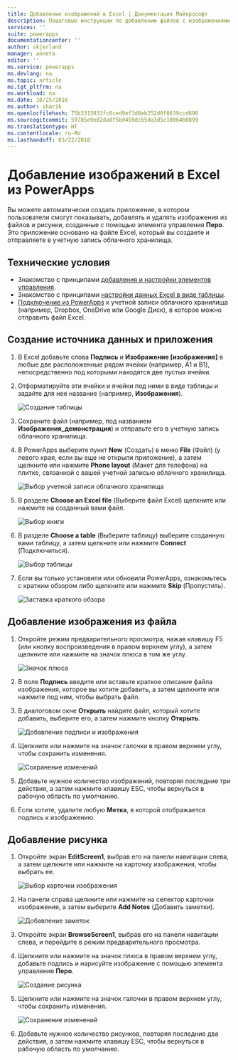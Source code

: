 ```yaml
---
title: Добавление изображений в Excel | Документация Майкрософт
description: Пошаговые инструкции по добавлению файлов с изображениями и рисунками от руки в Excel в облачной службе
services: ''
suite: powerapps
documentationcenter: ''
author: skjerland
manager: anneta
editor: ''
ms.service: powerapps
ms.devlang: na
ms.topic: article
ms.tgt_pltfrm: na
ms.workload: na
ms.date: 10/25/2016
ms.author: sharik
ms.openlocfilehash: 75b3315833fc6ced9ef3d8eb252d0f8639ccd696
ms.sourcegitcommit: 59785e9e82da8f5bd459dcb5da3d5c18064b0899
ms.translationtype: HT
ms.contentlocale: ru-RU
ms.lasthandoff: 03/22/2018
---
```

# <a name="add-images-to-excel-from-powerapps"></a>Добавление изображений в Excel из PowerApps
Вы можете автоматически создать приложение, в котором пользователи смогут показывать, добавлять и удалять изображения из файлов и рисунки, созданные с помощью элемента управления **Перо**. Это приложение основано на файле Excel, который вы создаете и отправляете в учетную запись облачного хранилища.

## <a name="prerequisites"></a>Технические условия

* Знакомство с принципами [добавления и настройки элементов управления](add-configure-controls.md).
* Знакомство с принципами [настройки данных Excel в виде таблицы](https://support.office.com/article/Format-an-Excel-table-6789619F-C889-495C-99C2-2F971C0E2370?ui=en-US&rs=en-US&ad=US).
* [Подключение из PowerApps](add-data-connection.md) к учетной записи облачного хранилища (например, Dropbox, OneDrive или Google Диск), в которое можно отправить файл Excel.

## <a name="create-the-data-source-and-the-app"></a>Создание источника данных и приложения
1. В Excel добавьте слова **Подпись** и **Изображение [изображение]** в любые две расположенные рядом ячейки (например, A1 и B1), непосредственно под которыми находятся две пустых ячейки.
2. Отформатируйте эти ячейки и ячейки под ними в виде таблицы и задайте для нее название (например, **Изображения**).
   
    ![Создание таблицы](./media/add-images-to-excel/create-table.png)
3. Сохраните файл (например, под названием **Изображения_демонстрация**) и отправьте его в учетную запись облачного хранилища.
4. В PowerApps выберите пункт **New** (Создать) в меню **File** (Файл) (у левого края, если вы еще не открыли приложение), а затем щелкните или нажмите **Phone layout** (Макет для телефона) на плитке, связанной с вашей учетной записью облачного хранилища.
   
    ![Выбор учетной записи облачного хранилища](./media/add-images-to-excel/select-account.png)
5. В разделе **Choose an Excel file** (Выберите файл Excel) щелкните или нажмите на созданный вами файл.
   
    ![Выбор книги](./media/add-images-to-excel/select-workbook.png)
6. В разделе **Choose a table** (Выберите таблицу) выберите созданную вами таблицу, а затем щелкните или нажмите **Connect** (Подключиться).
   
    ![Выбор таблицы](./media/add-images-to-excel/select-table.png)
7. Если вы только установили или обновили PowerApps, ознакомьтесь с кратким обзором либо щелкните или нажмите **Skip** (Пропустить).
   
    ![Заставка краткого обзора](./media/add-images-to-excel/quick-tour.png)

## <a name="add-an-image-from-a-file"></a>Добавление изображения из файла
1. Откройте режим предварительного просмотра, нажав клавишу F5 (или кнопку воспроизведения в правом верхнем углу), а затем щелкните или нажмите на значок плюса в том же углу.
   
    ![Значок плюса](./media/add-images-to-excel/plus-icon.png)
2. В поле **Подпись** введите или вставьте краткое описание файла изображения, которое вы хотите добавить, а затем щелкните или нажмите под ним, чтобы выбрать файл.
3. В диалоговом окне **Открыть** найдите файл, который хотите добавить, выберите его, а затем нажмите кнопку **Открыть**.
   
    ![Добавление подписи и изображения](./media/add-images-to-excel/add-image.png)
4. Щелкните или нажмите на значок галочки в правом верхнем углу, чтобы сохранить изменения.
   
    ![Сохранение изменений](./media/add-images-to-excel/checkmark-icon.png)
5. Добавьте нужное количество изображений, повторяя последние три действия, а затем нажмите клавишу ESC, чтобы вернуться в рабочую область по умолчанию.
6. Если хотите, удалите любую **Метка**, в которой отображается подпись к изображению.

## <a name="add-a-drawing"></a>Добавление рисунка
1. Откройте экран **EditScreen1**, выбрав его на панели навигации слева, а затем щелкните или нажмите на карточку изображения, чтобы выбрать ее.
   
    ![Выбор карточки изображения](./media/add-images-to-excel/select-card.png)
2. На панели справа щелкните или нажмите на селектор карточки изображения, а затем выберите **Add Notes** (Добавить заметки).
   
    ![Добавление заметок](./media/add-images-to-excel/add-notes.png)
3. Откройте экран **BrowseScreen1**, выбрав его на панели навигации слева, и перейдите в режим предварительного просмотра.
4. Щелкните или нажмите на значок плюса в правом верхнем углу, добавьте подпись и нарисуйте изображение с помощью элемента управления **Перо**.
   
    ![Создание рисунка](./media/add-images-to-excel/draw-picture.png)
5. Щелкните или нажмите на значок галочки в правом верхнем углу, чтобы сохранить изменения.
   
    ![Сохранение изменений](./media/add-images-to-excel/checkmark-icon.png)
6. Добавьте нужное количество рисунков, повторяя последние два действия, а затем нажмите клавишу ESC, чтобы вернуться в рабочую область по умолчанию.

